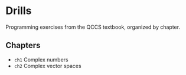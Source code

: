 # Drills

Programming exercises from the QCCS textbook, organized by chapter.

## Chapters
* `ch1` Complex numbers
* `ch2` Complex vector spaces
